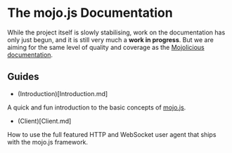 
# The mojo.js Documentation

While the project itself is slowly stabilising, work on the documentation has only just begun, and it is still very much
a **work in progress**. But we are aiming for the same level of quality and coverage as the
[Mojolicious documentation](https://docs.mojolicious.org).

## Guides

* (Introduction)[Introduction.md]

A quick and fun introduction to the basic concepts of [mojo.js](https://mojojs.org).

* (Client)[Client.md]

How to use the full featured HTTP and WebSocket user agent that ships with the mojo.js framework.
